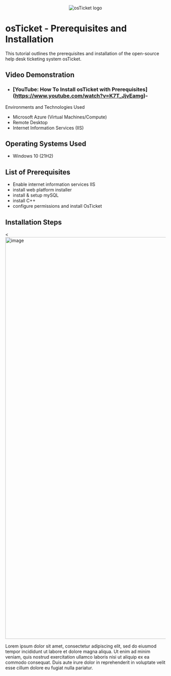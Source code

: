 <p align="center">
<img src="https://i.imgur.com/Clzj7Xs.png" alt="osTicket logo"/>
</p>

<h1>osTicket - Prerequisites and Installation</h1>
This tutorial outlines the prerequisites and installation of the open-source help desk ticketing system osTicket.<br />


<h2>Video Demonstration</h2>

- ### [YouTube: How To Install osTicket with Prerequisites] (https://www.youtube.com/watch?v=K7T_JjvEamg)-

Environments and Technologies Used</h2>

- Microsoft Azure (Virtual Machines/Compute)
- Remote Desktop
- Internet Information Services (IIS)

<h2>Operating Systems Used </h2>

- Windows 10</b> (21H2)

<h2>List of Prerequisites</h2>

- Enable internet information services IIS
- install web platform installer 
- install & setup mySQL 
- install C++
- configure permissions and install OsTicket

<h2>Installation Steps</h2>
<<img width="1259" alt="image" src="https://github.com/cedi510/osticket-prereqs/assets/132964514/dfb23e70-b22c-4379-a4a3-170df752f30d">


Lorem ipsum dolor sit amet, consectetur adipiscing elit, sed do eiusmod tempor incididunt ut labore et dolore magna aliqua. Ut enim ad minim veniam, quis nostrud exercitation ullamco laboris nisi ut aliquip ex ea commodo consequat. Duis aute irure dolor in reprehenderit in voluptate velit esse cillum dolore eu fugiat nulla pariatur.
</p>
<br />
